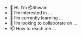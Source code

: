 
- 👋 Hi, I’m @Shivam
- 👀 I’m interested in ...
- 🌱 I’m currently learning ...
- 💞️ I’m looking to collaborate on ...
- 📫 How to reach me ...

<!---
Shivambar/Shivambar is a ✨ special ✨ repository because its `README.md` (this file) appears on your GitHub profile.
You can click the Preview link to take a look at your changes.
--->
